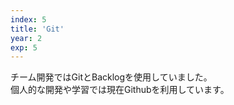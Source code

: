```yaml
---
index: 5
title: 'Git'
year: 2
exp: 5
---
```


チーム開発ではGitとBacklogを使用していました。  
個人的な開発や学習では現在Githubを利用しています。